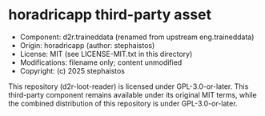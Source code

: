 # horadricapp third-party asset

- Component: d2r.traineddata (renamed from upstream eng.traineddata)
- Origin: horadricapp (author: stephaistos)
- License: MIT (see LICENSE-MIT.txt in this directory)
- Modifications: filename only; content unmodified
- Copyright: (c) 2025 stephaistos

This repository (d2r-loot-reader) is licensed under GPL-3.0-or-later.
This third-party component remains available under its original MIT terms,
while the combined distribution of this repository is under GPL-3.0-or-later.
